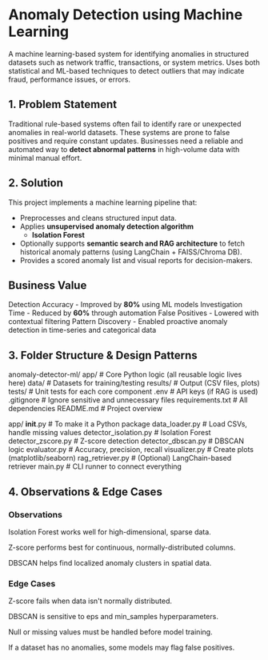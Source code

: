 #  Anomaly Detection using Machine Learning

A machine learning-based system for identifying anomalies in structured datasets such as network traffic, transactions, or system metrics. Uses both statistical and ML-based techniques to detect outliers that may indicate fraud, performance issues, or errors.



##  1. Problem Statement

Traditional rule-based systems often fail to identify rare or unexpected anomalies in real-world datasets. These systems are prone to false positives and require constant updates. Businesses need a reliable and automated way to **detect abnormal patterns** in high-volume data with minimal manual effort.



##  2. Solution

This project implements a machine learning pipeline that:

- Preprocesses and cleans structured input data.
- Applies **unsupervised anomaly detection algorithm** 
  - **Isolation Forest**
- Optionally supports **semantic search and RAG architecture** to fetch historical anomaly patterns (using LangChain + FAISS/Chroma DB).
- Provides a scored anomaly list and visual reports for decision-makers.



##  Business Value

Detection Accuracy - Improved by **80%** using ML models 
Investigation Time - Reduced by **60%** through automation 
False Positives - Lowered with contextual filtering 
Pattern Discovery - Enabled proactive anomaly detection in time-series and categorical data 



## 3. Folder Structure & Design Patterns
anomaly-detector-ml/
app/                  # Core Python logic (all reusable logic lives here)
data/                 # Datasets for training/testing
results/              # Output (CSV files, plots)
tests/                # Unit tests for each core component
.env                  # API keys (if RAG is used)
.gitignore            # Ignore sensitive and unnecessary files
requirements.txt      # All dependencies
README.md             # Project overview

app/
 __init__.py                    # To make it a Python package
data_loader.py                 # Load CSVs, handle missing values
detector_isolation.py          # Isolation Forest
detector_zscore.py             # Z-score detection
detector_dbscan.py             # DBSCAN logic
evaluator.py                   # Accuracy, precision, recall
visualizer.py                  # Create plots (matplotlib/seaborn)
rag_retriever.py               # (Optional) LangChain-based retriever
main.py                        # CLI runner to connect everything



##  4. Observations & Edge Cases
### Observations
Isolation Forest works well for high-dimensional, sparse data.

Z-score performs best for continuous, normally-distributed columns.

DBSCAN helps find localized anomaly clusters in spatial data.

### Edge Cases
Z-score fails when data isn't normally distributed.

DBSCAN is sensitive to eps and min_samples hyperparameters.

Null or missing values must be handled before model training.

If a dataset has no anomalies, some models may flag false positives.


